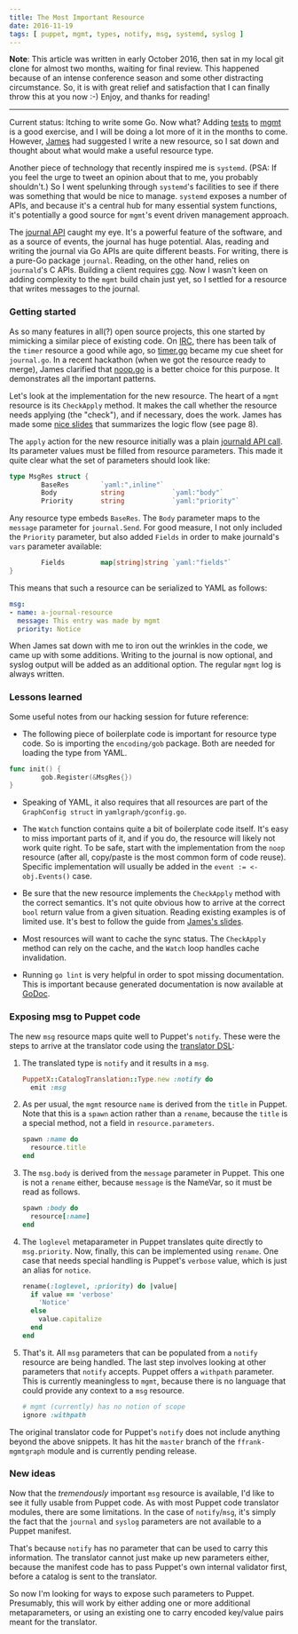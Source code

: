 ```yaml
---
title: The Most Important Resource
date: 2016-11-19
tags: [ puppet, mgmt, types, notify, msg, systemd, syslog ]
---
```


**Note**: This article was written in early October 2016, then
sat in my local git clone for almost two months, waiting for final
review. This happened because of an intense conference season and
some other distracting circumstance. So, it is with great relief
and satisfaction that I can finally throw this at you now :-)
Enjoy, and thanks for reading!

----

Current status: Itching to write some Go. Now what? Adding
[tests](https://github.com/purpleidea/mgmt/commit/f5dd90a8dd71b5f7883642eb8051a0a702353048)
to [mgmt](https://ttboj.wordpress.com/tag/mgmtconfig/)
is a good exercise, and I will be doing a lot more of it
in the months to come. However, [James](https://ttboj.wordpress.com/)
had suggested I write a new resource, so I sat down and thought about
what would make a useful resource type.

Another piece of technology that recently inspired me is `systemd`.
(PSA: If you feel the urge to tweet an opinion about that to me, you
probably shouldn't.) So I went spelunking through `systemd`'s facilities
to see if there was something that would be nice to manage.
`systemd` exposes a number of APIs, and because it's a central hub
for many essential system functions, it's potentially a good source
for `mgmt`'s event driven management approach.

The [journal API](https://github.com/coreos/go-systemd#journal)
caught my eye. It's a powerful feature of the software, and as a source of
events, the journal has huge potential. Alas, reading and writing the journal
via Go APIs are quite different beasts. For writing, there is a pure-Go package
`journal`. Reading, on the other hand, relies on `journald`'s C APIs. Building a
client requires [cgo](https://golang.org/cmd/cgo/). Now I wasn't keen on adding
complexity to the `mgmt` build chain just yet, so I settled for a resource that writes
messages to the journal.

### Getting started

As so many features in all(?) open source projects, this one started by
mimicking a similar piece of existing code. On
[IRC](http://irc.netsplit.de/channels/details.php?room=%23mgmtconfig&net=freenode),
there has been talk of the `timer` resource a good while ago, so
[timer.go](https://github.com/purpleidea/mgmt/blob/master/resources/timer.go)
became my cue sheet for `journal.go`. In a recent hackathon (when we got the
resource ready to merge), James clarified that
[noop.go](https://github.com/purpleidea/mgmt/blob/master/resources/noop.go) is
a better choice for this purpose. It demonstrates all the important patterns.

Let's look at the implementation for the new resource.  The heart of a `mgmt`
resource is its `CheckApply` method. It makes the call whether the resource
needs applying (the "check"), and if necessary, does the work. James has made
some [nice slides](https://dl.dropboxusercontent.com/u/48553683/slides/mgmt-workshop-systemdconf-2016.pdf)
that summarizes the logic flow (see page 8).

The `apply` action for the new resource initially was a plain
[journald API call](https://godoc.org/github.com/coreos/go-systemd/journal#Send). Its
parameter values must be filled from resource parameters. This made it quite
clear what the set of parameters should look like:

```go
type MsgRes struct {
        BaseRes        `yaml:",inline"`
        Body           string            `yaml:"body"`
        Priority       string            `yaml:"priority"`
```

Any resource type embeds `BaseRes`. The `Body` parameter maps to the `message` parameter for
`journal.Send`. For good measure, I not only
included the `Priority` parameter, but also added `Fields` in order to make
journald's `vars` parameter available:

```go
        Fields         map[string]string `yaml:"fields"`
}
```

This means that such a resource can be serialized to YAML as follows:

```yaml
msg:
- name: a-journal-resource
  message: This entry was made by mgmt
  priority: Notice
```

When James sat down with me to iron out the wrinkles in the code, we came up with some
additions. Writing to the journal is now optional, and syslog output will be
added as an additional option. The regular `mgmt` log is always written.

### Lessons learned

Some useful notes from our hacking session for future reference:

 * The following piece of boilerplate code is important for resource type code.
   So is importing the `encoding/gob` package. Both are needed for loading the
   type from YAML.

```go
func init() {
        gob.Register(&MsgRes{})
}
```

 * Speaking of YAML, it also requires that all resources are part of the
   `GraphConfig struct` in `yamlgraph/gconfig.go`.

 * The `Watch` function contains quite a bit of boilerplate code itself. It's
   easy to miss important parts of it, and if you do, the resource will likely
   not work quite right. To be safe, start with the implementation from the
   `noop` resource (after all, copy/paste is the most common form of code
   reuse). Specific implementation will usually be added in the `event :=
   <-obj.Events()` case.

 * Be sure that the new resource implements the `CheckApply` method with the
   correct semantics. It's not quite obvious how to arrive at the correct `bool`
   return value from a given situation. Reading existing examples is of limited
   use. It's best to follow the guide from
   [James's slides](https://dl.dropboxusercontent.com/u/48553683/slides/mgmt-workshop-systemdconf-2016.pdf).

 * Most resources will want to cache the sync status. The `CheckApply` method
   can rely on the cache, and the `Watch` loop handles cache invalidation.

 * Running `go lint` is very helpful in order to spot missing documentation.
   This is important because generated documentation is now available at
   [GoDoc](https://godoc.org/github.com/purpleidea/mgmt).

### Exposing msg to Puppet code

The new `msg` resource maps quite well to Puppet's `notify`. These were the
steps to arrive at the translator code using the [translator
DSL](/post/2016/06/12/puppet,-meet-mgmt/):

 1. The translated type is `notify` and it results in a `msg`.

    ```ruby
    PuppetX::CatalogTranslation::Type.new :notify do
      emit :msg
    ```

 2. As per usual, the `mgmt` resource `name` is derived from the `title` in
    Puppet. Note that this is a `spawn` action rather than a `rename`, because
    the `title` is a special method, not a field in `resource.parameters`.

    ```ruby
    spawn :name do
      resource.title
    end
    ```

 3. The `msg.body` is derived from the `message` parameter in Puppet. This one
    is not a `rename` either, because `message` is the NameVar, so it must be read
    as follows.

    ```ruby
    spawn :body do
      resource[:name]
    end
    ```

 4. The `loglevel` metaparameter in Puppet translates quite directly to
    `msg.priority`. Now, finally, this can be implemented using `rename`. One
    case that needs special handling is Puppet's `verbose` value, which is just
    an alias for `notice`.

    ```ruby
    rename(:loglevel, :priority) do |value|
      if value == 'verbose'
        'Notice'
      else
        value.capitalize
      end
    end
    ```

 5. That's it. All `msg` parameters that can be populated from a `notify`
    resource are being handled. The last step involves looking at other
    parameters that `notify` accepts. Puppet offers a `withpath` parameter. This
    is currently meaningless to `mgmt`, because there is no language that could
    provide any context to a `msg` resource. 

    ```ruby
    # mgmt (currently) has no notion of scope
    ignore :withpath
    ```

The original translator code for Puppet's `notify` does not include anything
beyond the above snippets. It has hit the `master` branch of the
`ffrank-mgmtgraph` module and is currently pending release.

### New ideas

Now that the *tremendously* important `msg` resource is available, I'd like to see
it fully usable from Puppet code. As with most Puppet code translator modules, there
are some limitations. In the case of `notify`/`msg`, it's simply the fact that the `journal` and
`syslog` parameters are not available to a Puppet manifest.

That's because
`notify` has no parameter that can be used to carry this information. The
translator cannot just make up new parameters either, because the manifest code
has to pass Puppet's own internal validator first, before a catalog is sent to
the translator.

So now I'm looking for ways to expose such parameters to Puppet. Presumably,
this will work by either adding one or more additional metaparameters, or using
an existing one to carry encoded key/value pairs meant for the translator.
